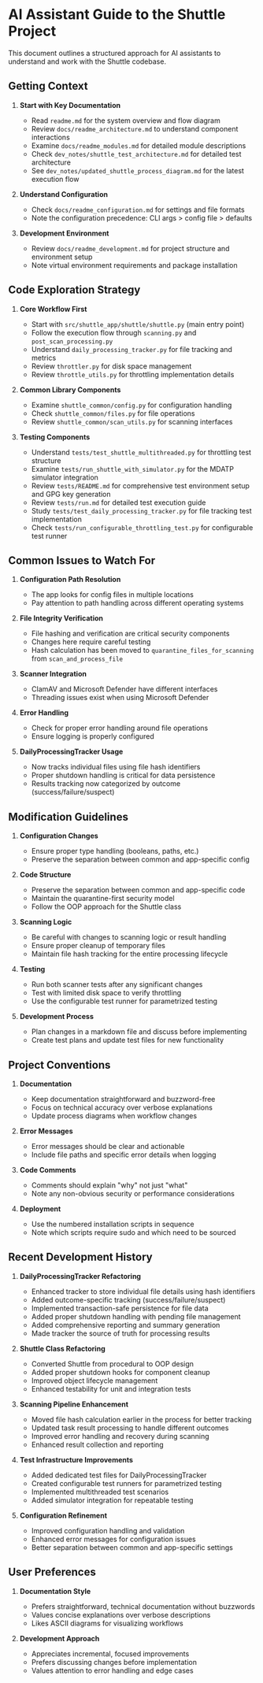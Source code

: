 # AI Assistant Guide to the Shuttle Project

This document outlines a structured approach for AI assistants to understand and work with the Shuttle codebase.

## Getting Context

1. **Start with Key Documentation**
   - Read `readme.md` for the system overview and flow diagram
   - Review `docs/readme_architecture.md` to understand component interactions
   - Examine `docs/readme_modules.md` for detailed module descriptions
   - Check `dev_notes/shuttle_test_architecture.md` for detailed test architecture
   - See `dev_notes/updated_shuttle_process_diagram.md` for the latest execution flow

2. **Understand Configuration**
   - Check `docs/readme_configuration.md` for settings and file formats
   - Note the configuration precedence: CLI args > config file > defaults

3. **Development Environment**
   - Review `docs/readme_development.md` for project structure and environment setup
   - Note virtual environment requirements and package installation

## Code Exploration Strategy

1. **Core Workflow First**
   - Start with `src/shuttle_app/shuttle/shuttle.py` (main entry point)
   - Follow the execution flow through `scanning.py` and `post_scan_processing.py`
   - Understand `daily_processing_tracker.py` for file tracking and metrics
   - Review `throttler.py` for disk space management
   - Review `throttle_utils.py` for throttling implementation details

2. **Common Library Components**
   - Examine `shuttle_common/config.py` for configuration handling
   - Check `shuttle_common/files.py` for file operations
   - Review `shuttle_common/scan_utils.py` for scanning interfaces

3. **Testing Components**
   - Understand `tests/test_shuttle_multithreaded.py` for throttling test structure
   - Examine `tests/run_shuttle_with_simulator.py` for the MDATP simulator integration
   - Review `tests/README.md` for comprehensive test environment setup and GPG key generation
   - Review `tests/run.md` for detailed test execution guide
   - Study `tests/test_daily_processing_tracker.py` for file tracking test implementation
   - Check `tests/run_configurable_throttling_test.py` for configurable test runner

## Common Issues to Watch For

1. **Configuration Path Resolution**
   - The app looks for config files in multiple locations
   - Pay attention to path handling across different operating systems

2. **File Integrity Verification**
   - File hashing and verification are critical security components
   - Changes here require careful testing
   - Hash calculation has been moved to `quarantine_files_for_scanning` from `scan_and_process_file`

3. **Scanner Integration**
   - ClamAV and Microsoft Defender have different interfaces
   - Threading issues exist when using Microsoft Defender

4. **Error Handling**
   - Check for proper error handling around file operations
   - Ensure logging is properly configured

5. **DailyProcessingTracker Usage**
   - Now tracks individual files using file hash identifiers
   - Proper shutdown handling is critical for data persistence
   - Results tracking now categorized by outcome (success/failure/suspect)

## Modification Guidelines

1. **Configuration Changes**
   - Ensure proper type handling (booleans, paths, etc.)
   - Preserve the separation between common and app-specific config

2. **Code Structure**
   - Preserve the separation between common and app-specific code
   - Maintain the quarantine-first security model
   - Follow the OOP approach for the Shuttle class

3. **Scanning Logic**
   - Be careful with changes to scanning logic or result handling
   - Ensure proper cleanup of temporary files
   - Maintain file hash tracking for the entire processing lifecycle

4. **Testing**
   - Run both scanner tests after any significant changes
   - Test with limited disk space to verify throttling
   - Use the configurable test runner for parametrized testing

5. **Development Process**
   - Plan changes in a markdown file and discuss before implementing
   - Create test plans and update test files for new functionality

## Project Conventions

1. **Documentation**
   - Keep documentation straightforward and buzzword-free
   - Focus on technical accuracy over verbose explanations
   - Update process diagrams when workflow changes

2. **Error Messages**
   - Error messages should be clear and actionable
   - Include file paths and specific error details when logging

3. **Code Comments**
   - Comments should explain "why" not just "what"
   - Note any non-obvious security or performance considerations

4. **Deployment**
   - Use the numbered installation scripts in sequence
   - Note which scripts require sudo and which need to be sourced

## Recent Development History

1. **DailyProcessingTracker Refactoring**
   - Enhanced tracker to store individual file details using hash identifiers
   - Added outcome-specific tracking (success/failure/suspect)
   - Implemented transaction-safe persistence for file data
   - Added proper shutdown handling with pending file management
   - Added comprehensive reporting and summary generation
   - Made tracker the source of truth for processing results

2. **Shuttle Class Refactoring**
   - Converted Shuttle from procedural to OOP design
   - Added proper shutdown hooks for component cleanup
   - Improved object lifecycle management
   - Enhanced testability for unit and integration tests

3. **Scanning Pipeline Enhancement**
   - Moved file hash calculation earlier in the process for better tracking
   - Updated task result processing to handle different outcomes
   - Improved error handling and recovery during scanning
   - Enhanced result collection and reporting

4. **Test Infrastructure Improvements**
   - Added dedicated test files for DailyProcessingTracker
   - Created configurable test runners for parametrized testing
   - Implemented multithreaded test scenarios
   - Added simulator integration for repeatable testing

5. **Configuration Refinement**
   - Improved configuration handling and validation
   - Enhanced error messages for configuration issues
   - Better separation between common and app-specific settings

## User Preferences

1. **Documentation Style**
   - Prefers straightforward, technical documentation without buzzwords
   - Values concise explanations over verbose descriptions
   - Likes ASCII diagrams for visualizing workflows

2. **Development Approach**
   - Appreciates incremental, focused improvements
   - Prefers discussing changes before implementation
   - Values attention to error handling and edge cases
